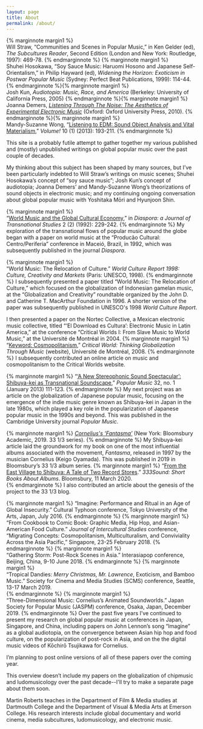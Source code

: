 ```yaml
---
layout: page
title: About
permalink: /about/
---
```

{% marginnote margin1 %}
<br />Will Straw, “Communities and Scenes in Popular Music,” in Ken Gelder (ed), *The Subcultures Reader*, Second Edition (London and New York: Routledge, 1997): 469-78.
{% endmarginnote %}
{% marginnote margin1 %}
<br />Shuhei Hosokawa, “Soy Sauce Music: Haruomi Hosono and Japanese Self-Orientalism,” in Philip Hayward (ed), *Widening the Horizon: Exoticism in Postwar Popular Music* (Sydney: Perfect Beat Publications, 1999): 114-44.
{% endmarginnote %}{% marginnote margin1 %}
<br />Josh Kun, *Audiotopia: Music, Race, and America* (Berkeley: University of California Press, 2005)
{% endmarginnote %}{% marginnote margin1 %}
<br />Joanna Demers, [*Listening Through The Noise: The Aesthetics of Experimental Electronic Music*](https://global.oup.com/ushe/product/listening-through-the-noise-9780195387650?cc=us&lang=en&) (Oxford: Oxford University Press,  2010).
{% endmarginnote %}{% marginnote margin1 %}
<br />Mandy-Suzanne Wong, “[Listening to EDM: Sound Object Analysis and Vital Materialism](https://journals.openedition.org/volume/3647),” *Volume!* 10 (1) (2013): 193-211.
{% endmarginnote %}
<p><span class="newthought">This site</span> is a probably futile attempt to gather together my various published and (mostly) unpublished writings on global popular music over the past couple of decades.</p>

My thinking about this subject has been shaped by many sources, but I’ve been particularly indebted to Will Straw’s writings on music scenes; Shuhei Hosokawa’s concept of “soy sauce music”; Josh Kun’s concept of audiotopia; Joanna Demers’ and Mandy-Suzanne Wong’s theorizations of sound objects in electronic music; and my continuing ongoing conversation about global popular music with Yoshitaka Mōri and Hyunjoon Shin.

{% marginnote margin1 %}
<br />“[World Music and the Global Cultural Economy](https://www.utpjournals.press/doi/abs/10.3138/diaspora.2.2.229),” in *Diaspora: a Journal of Transnational Studies* 2 (2) (1992): 229-242.
{% endmarginnote %}
My exploration of the transnational flows of popular music around the globe began with a paper on world music at the “Producão Cultural: Centro/Periferia” conference in Maceió, Brazil, in 1992, which was subsequently published in the journal *Diaspora*.

{% marginnote margin1 %}
<br />“World Music: The Relocation of Culture.” *World Culture Report 1998: Culture, Creativity and Markets* (Paris: UNESCO, 1998).
{% endmarginnote %}
I subsequently presented a paper titled “World Music: The Relocation of Culture,” which focused on the globalization of Indonesian gamelan music, at the “Globalization and Creativity” roundtable organized by the John D. and Catherine T. MacArthur Foundation in 1996. A shorter version of the paper was subsequently published in UNESCO's 1998 *World Culture Report*. 

I then presented a paper on the Nortec Collective, a Mexican electronic music collective, titled “‘El Download es Cultura’: Electronic Music in Latin America,” at the conference “Critical Worlds I: From Slave Music to World Music,” at the Université de Montréal in 2004. 
{% marginnote margin1 %}
“[Keyword: Cosmopolitanism](https://dokoissho.sdf.org/cosmopolitanism/index.html),” *Critical World: Thinking Globalization Through Music* (website), Université de Montréal, 2008.
{% endmarginnote %}
I subsequently contributed an online article on music and cosmopolitanism to the Critical Worlds website.

{% marginnote margin1 %}
“[‘A New Stereophonic Sound Spectacular’: Shibuya-kei as Transnational Soundscape](https://www.researchgate.net/publication/259430888_%27A_new_stereophonic_sound_spectacular%27_Shibuya-kei_as_transnational_soundscape),” *Popular Music* 32, no. 1 (January 2013) 111-123.
{% endmarginnote %}
My next project was an article on the globalization of Japanese popular music, focusing on the emergence of the indie music genre known as Shibuya-kei in Japan in the late 1980s, which played a key role in the popularization of Japanese popular music in the 1990s and beyond. This was published in the Cambridge University journal *Popular Music*.

{% marginnote margin1 %}
[*Cornelius's ‘Fantasma’*](https://www.bloomsbury.com/us/corneliuss-fantasma-9781501330193/) (New York: Bloomsbury Academic, 2019. 33 1/3 series).
{% endmarginnote %}
My Shibuya-kei article laid the groundwork for my book on one of the most influential albums associated with the movement, *Fantasma*, released in 1997 by the musician Cornelius (Keigo Oyamada). This was published in 2019 in Bloomsbury’s 33 1/3 album series.
{% marginnote margin1 %}
“[From the East Village to Shibuya: A Tale of Two Record Stores](https://333sound.com/from-the-east-village-to-shibuya-a-tale-of-two-record-stores/).” *333Sound: Short Books About Albums*. Bloomsbury, 11 March 2020.<br />
{% endmarginnote %}
I also contributed an article about the genesis of the project to the 33 1/3 blog.

{% marginnote margin1 %}
“Imagine: Performance and Ritual in an Age of Global Insecurity.” Cultural Typhoon conference, Tokyo University of the Arts, Japan, July 2016.
{% endmarginnote %}
{% marginnote margin1 %}
<br />“From Cookbook to Comic Book: Graphic Media, Hip Hop, and Asian-American Food Culture.” *Journal of Intercultural Studies* conference, “Migrating Concepts: Cosmopolitanism, Multiculturalism, and Conviviality Across the Asia Pacific,” Singapore, 23-25 February 2018.
{% endmarginnote %}
{% marginnote margin1 %}
<br />“Gathering Storm: Post-Rock Scenes in Asia.” Interasiapop conference, Beijing, China, 9-10 June 2018.
{% endmarginnote %}
{% marginnote margin1 %}
<br />“Tropical Dandies: *Merry Christmas, Mr. Lawrence*, Exoticism, and Bamboo Music.” Society for Cinema and Media Studies (SCMS) conference, Seattle, 13-17 March 2019.<br />
{% endmarginnote %}
{% marginnote margin1 %}
<br />“Three-Dimensional Music: Cornelius’s Animated Soundworlds.” Japan Society for Popular Music (JASPM) conference, Osaka, Japan, December 2019.
{% endmarginnote %}
Over the past five years I’ve continued to present my research on global popular music at conferences in Japan, Singapore, and China, including papers on John Lennon’s song “Imagine” as a global audiotopia, on the convergence between Asian hip hop and food culture, on the popularization of post-rock in Asia, and on the the digital music videos of Kōchirō Tsujikawa for Cornelius. 

I’m planning to post online versions of all of these papers over the coming year.

This overview doesn’t include my papers on the globalization of chipmusic and ludomusicology over the past decade--I'll try to make a separate page about them soon. 

Martin Roberts teaches in the Department of Film & Media studies at Dartmouth College and the Department of Visual & Media Arts at Emerson College. His research interests include global documentary and world cinema, media subcultures, ludomusicology, and electronic music.
